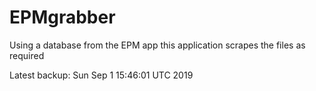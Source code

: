 # EPMgrabber
Using a database from the EPM app this application scrapes the files as required


Latest backup: Sun Sep 1 15:46:01 UTC 2019

